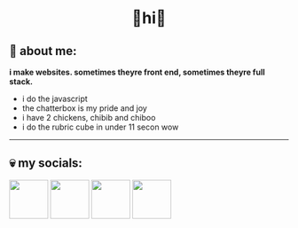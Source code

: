<div align='center'>
<h1>🍔hi🐔</h1>
</div>
<h2>🥶 about me:</h2>
<b>i make websites. sometimes theyre front end, sometimes theyre full stack.</b>
<ul>
<li>i do the javascript</li> 
<li>the chatterbox is my pride and joy</li>
<li>i have 2 chickens, chibib and chiboo</li>
<li>i do the rubric cube in under 11 secon wow</li>
</ul>
<hr>
<h2>💀 my socials:</h2>
<div>
  <a href='https://youtube.com/@shedeur' target='_blank'><img src='https://upload.wikimedia.org/wikipedia/commons/thumb/0/09/YouTube_full-color_icon_%282017%29.svg/2560px-YouTube_full-color_icon_%282017%29.svg.png' height='70px'></a>
  <a href='https://twitter.com/shad_land' target='_blank'><img src='https://upload.wikimedia.org/wikipedia/commons/thumb/6/6f/Logo_of_Twitter.svg/512px-Logo_of_Twitter.svg.png?2022082112555)' height='70px'></a>
  <a href='https://open.spotify.com/artist/4xPrJwMkcqLJ4emF5W1qez' target='_blank'><img src='https://upload.wikimedia.org/wikipedia/commons/thumb/1/19/Spotify_logo_without_text.svg/2048px-Spotify_logo_without_text.svg.png' height='70px'></a>
  <a href='https://thechatterbox.cyclic.app/user/shad' target='_blank'><img src='https://thechatterbox.cyclic.app/images/logo.png' height='70px'></a>
</div>
